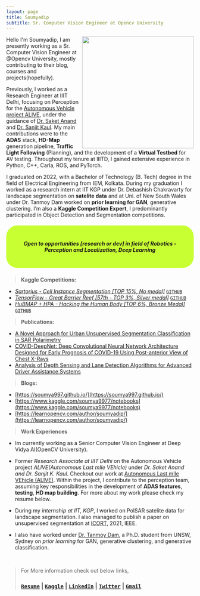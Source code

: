 ```yaml
---
layout: page
title: Soumyadip
subtitle: Sr. Computer Vision Engineer at Opencv University 
---
```



<img src="https://user-images.githubusercontent.com/54326088/224429766-55d5edd0-8a23-431f-b66e-d0084ff15dfa.jpg" width="300px" align="right">

Hello I'm Soumyadip, I am presently working as a Sr. Computer Vision Engineer at @Opencv University, mostly contributing to their blog, courses and projects(hopefully).

Previously, I worked as a Research Engineer at IIIT Delhi, focusing on Perception for the [Autonomous Vehicle project ALIVE](https://sites.google.com/iiitd.ac.in/iiitd-alive/home), under the guidance of [Dr. Saket Anand](https://www.iiitd.edu.in/~anands/index.html) and [Dr. Sanjit Kaul](https://sites.google.com/view/sanjitkkaul/). My main contributions were to the **ADAS** stack, **HD-Map** generation pipeline, **Traffic Light Following** (Planning), and the development of a **Virtual Testbed** for AV testing. Throughout my tenure at IIITD, I gained extensive experience in Python, C++, Carla, ROS, and PyTorch.

I graduated on 2022, with a Bachelor of Technology (B. Tech) degree in the field of Electrical Engineering from IEM, Kolkata. During my graduation I worked as a research intern at IIT KGP under Dr. Debashish Chakravarty for landscape segmentation on **satelite data** and at Uni. of New South Wales under Dr. Tanmoy Dam worked on **prior learning for GAN**, generative clustering. I’m also a **Kaggle Competition Expert**, I predominantly participated in Object Detection and Segmentation competitions. 


<h5 style="text-align:center; background-color:#C8FF33;padding:40px;border-radius: 30px;">
Open to opportunities [research or dev] in field of Robotics - Perception and Localization, Deep Learning
</h5>



> **Kaggle Competitions:**
-   [*Sartorius - Cell Instance Segmentation [TOP 15%, No medal]*](https://www.kaggle.com/c/sartorius-cell-instance-segmentation/leaderboard) [`GITHUB`](https://github.com/soumya997/kaggle-Sartorius-Experimentations)
-   [*TensorFlow - Great Barrier Reef [57th - TOP 3%, Silver medal]*](https://www.kaggle.com/c/tensorflow-great-barrier-reef/leaderboard) [`GITHUB`](https://github.com/soumya997/kaggle-GBR-Experimentations)
-   [*HuBMAP + HPA - Hacking the Human Body [TOP 6%, Bronze Medal]*](https://www.kaggle.com/competitions/hubmap-organ-segmentation/leaderboard) [`GITHUB`](https://github.com/soumya997/HPA-HuBMAP-kaggle-solution)

> **Publications:**
-   [A Novel Approach for Urban Unsupervised Segmentation Classification in SAR Polarimetry](https://ieeexplore.ieee.org/document/9581380)
-   [COVID-DeepNet: Deep Convolutional Neural Network Architecture Designed for Early Prognosis of COVID-19 Using Post-anterior View of Chest X-Rays](https://link.springer.com/chapter/10.1007/978-981-19-1657-1_5)
- [Analysis of Depth Sensing and Lane Detection Algorithms for Advanced Driver Assistance Systems](https://link.springer.com/chapter/10.1007/978-3-031-25194-8_4)

> **Blogs:**
-   [https://soumya997.github.io/](https://soumya997.github.io/)
-  [https://www.kaggle.com/soumya9977/notebooks](https://www.kaggle.com/soumya9977/notebooks)
-  [https://learnopencv.com/author/soumyadip/](https://learnopencv.com/author/soumyadip/)


> **Work Experiences**

- Im currently working as a Senior Computer Vision Engineer at Deep Vidya AI(OpenCV University).
- Former *Research Associate at IIIT Delhi* on the Autonomous Vehicle project *ALIVE(Autonomous Last mIle VEhicle)* under _Dr. Saket Anand and Dr. Sanjit K. Kaul_. Checkout our work at [Autonomous Last mIle VEhicle (ALIVE)](https://sites.google.com/iiitd.ac.in/iiitd-alive/home). Within the project, I contribute to the perception team, assuming key responsibilities in the development of **ADAS features**, **testing**, **HD map building**. For more about my work please check my resume below.


- During my *internship at IIT, KGP*, I worked on PolSAR satelite data for landscape segmentation. I also managed to publish a paper on unsupervised segmentation at [ICORT](https://www.drdo.gov.in/icort-21), 2021, IEEE. 

- I also have worked under [Dr. Tanmoy Dam](https://www.linkedin.com/in/tanmoy-dam-190ba534/), a Ph.D. student from UNSW, Sydney on *prior learning* for GAN, generative clustering, and generative classification. 

<br>

> For More information check out below links, 
> ### [`Resume`](https://drive.google.com/file/d/1KwIJePm4SJ8pRTDsCvUPbSjVrGYklTbW/view?usp=share_link) |  [`Kaggle`](https://www.kaggle.com/soumya9977)  |  [`LinkedIn`](https://www.linkedin.com/in/soumyadip-sarkar/)  |  [`Twitter`](https://twitter.com/somuSan_)  | [`Gmail`](mailto:soumya997.sarkar@gmail.com)
